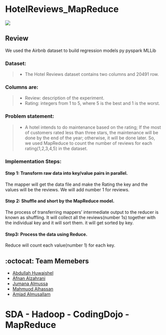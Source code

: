 # HotelReviews_MapReduce

<img src="https://drive.google.com/uc?export=view&id=1ANzBFTLiElGdY4Bq9WwQN8I8kPViAZDL"/>


## Review
We used the Airbnb dataset to build regression models py pyspark MLLib

### Dataset:
> * The Hotel Reviews dataset contains two columns and 20491 row.


### Columns are:
> * Review: description of the experiment.
> * Rating: integers from 1 to 5, where 5 is the best and 1 is the worst.


### Problem statement:
> * A hotel intends to do maintenance based on the rating; If the most of customers rated less than three stars, the maintenance will be done by the end of the year; otherwise, it will be done later.
So, we used MapReduce to count the number of reviews for each rating(1,2,3,4,5) in the dataset.


### Implementation Steps:
#### Step 1: Transform raw data into key/value pairs in parallel.
The mapper will get the data file and make the Rating the key and the values will be the reviews. We will add number 1 for reviews.
#### Step 2: Shuffle and short by the MapReduce model.
The process of transferring mappers’ intermediate output to the reducer is known as shuffling. It will collect all the reviews(number 1s) together with the individual key and it will sort them. it will get sorted by key.
#### Step3: Process the data using Reduce.
Reduce will count each value(number 1) for each key.






## :octocat:	Team Memebers

- [Abdullah Huwaishel](https://github.com/hush966)
- [Afnan Alzahrani](https://github.com/AfnanAlzahrani)
- [Jumana Almussa](https://github.com/jumana0)
- [Mahmuod Alhassan](https://github.com/alhassanm)
- [Amjad Almusallam](https://github.com/ASM650)



# SDA - Hadoop - CodingDojo - MapReduce
